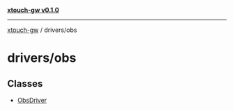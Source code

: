 [**xtouch-gw v0.1.0**](../../README.md)

***

[xtouch-gw](../../README.md) / drivers/obs

# drivers/obs

## Classes

- [ObsDriver](classes/ObsDriver.md)
